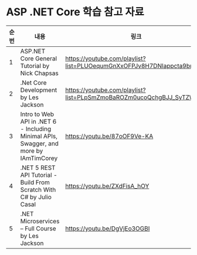 # ASP .NET Core 학습 참고 자료

| 순번 | 내용 | 링크 | 비고 |
| ---| --- | --- | --- |
| 1 | ASP.NET Core General Tutorial by Nick Chapsas | https://youtube.com/playlist?list=PLUOequmGnXxOFPJv8H7DNIappcta9brtN | - |
| 2 | .Net Core Development by Les Jackson | https://youtube.com/playlist?list=PLpSmZmoBaROZm0ucoQchgBJJ_SyTZWbC0 | - |
| 3 | Intro to Web API in .NET 6 - Including Minimal APIs, Swagger, and more by IAmTimCorey | https://youtu.be/87oOF9Ve-KA | - |
| 4 | .NET 5 REST API Tutorial - Build From Scratch With C# by Julio Casal | https://youtu.be/ZXdFisA_hOY | - |
| 5 | .NET Microservices – Full Course by Les Jackson | https://youtu.be/DgVjEo3OGBI | - |
